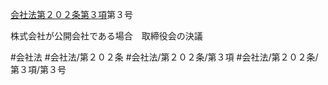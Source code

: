[会社法第２０２条第３項](会社法＿＿＿＿第２０２条第３項)第３号

株式会社が公開会社である場合　取締役会の決議


#会社法
#会社法/第２０２条
#会社法/第２０２条/第３項
#会社法/第２０２条/第３項/第３号
